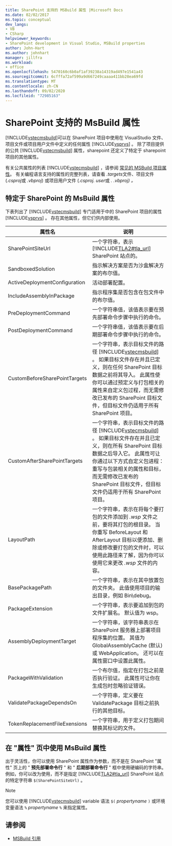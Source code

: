 ```yaml
---
title: SharePoint 支持的 MSBuild 属性 |Microsoft Docs
ms.date: 02/02/2017
ms.topic: conceptual
dev_langs:
- VB
- CSharp
helpviewer_keywords:
- SharePoint development in Visual Studio, MSBuild properties
author: John-Hart
ms.author: johnhart
manager: jillfra
ms.workload:
- office
ms.openlocfilehash: 5470160c6b0af1af39238a14319ad497e1541a43
ms.sourcegitcommit: 6cfffa72af599a9d667249caaaa411bb28ea69fd
ms.translationtype: MT
ms.contentlocale: zh-CN
ms.lasthandoff: 09/02/2020
ms.locfileid: "72985163"
---
```

# <a name="msbuild-properties-supported-by-sharepoint"></a>SharePoint 支持的 MsBuild 属性
  [!INCLUDE[vstecmsbuild](../sharepoint/includes/vstecmsbuild-md.md)]可以在 SharePoint 项目中使用在 VisualStudio 文件、项目文件或项目用户文件中定义的任何属性 [!INCLUDE[vsprvs](../sharepoint/includes/vsprvs-md.md)] 。 除了项目提供的公共 [!INCLUDE[vstecmsbuild](../sharepoint/includes/vstecmsbuild-md.md)] 属性，sharepoint 还定义了特定于 sharepoint 项目的其他属性。

 有关公共属性的列表 [!INCLUDE[vstecmsbuild](../sharepoint/includes/vstecmsbuild-md.md)] ，请参阅 [常见的 MSBuild 项目属性](/previous-versions/dotnet/netframework-4.0/bb629394(v=vs.100))。 有关编程语言支持的属性的完整列表，请查看 *.targets*文件、项目文件 (*.csproj*或 *.vbproj*) 或项目用户文件 (*.csproj. user*或 *. .vbproj) 。*

## <a name="msbuild-properties-specific-to-sharepoint"></a>特定于 SharePoint 的 MsBuild 属性
 下表列出了 [!INCLUDE[vstecmsbuild](../sharepoint/includes/vstecmsbuild-md.md)] 专门适用于中的 SharePoint 项目的属性 [!INCLUDE[vsprvs](../sharepoint/includes/vsprvs-md.md)] 。 存在其他属性，但它们供内部使用。

|属性名|说明|
|-------------------|-----------------|
|SharePointSiteUrl|一个字符串，表示 [!INCLUDE[TLA2#tla_url](../sharepoint/includes/tla2sharptla-url-md.md)] SharePoint 站点的。|
|SandboxedSolution|指示解决方案是否为沙盒解决方案的布尔值。|
|ActiveDeploymentConfiguration|活动部署配置。|
|IncludeAssemblyInPackage|指示程序集是否包含在包文件中的布尔值。|
|PreDeploymentCommand|一个字符串值，该值表示要在预先部署命令步骤中执行的命令。|
|PostDeploymentCommand|一个字符串值，该值表示要在后期部署命令步骤中执行的命令。|
|CustomBeforeSharePointTargets|一个字符串，表示目标文件的路径 [!INCLUDE[vstecmsbuild](../sharepoint/includes/vstecmsbuild-md.md)] 。 如果目标文件存在并且已定义，则在任何 SharePoint 目标数据之前将其导入。 此属性使你可以通过预定义与打包相关的属性来自定义包过程，而无需修改已发布的 SharePoint 目标文件，但目标文件仍适用于所有 SharePoint 项目。|
|CustomAfterSharePointTargets|一个字符串，表示目标文件的路径 [!INCLUDE[vstecmsbuild](../sharepoint/includes/vstecmsbuild-md.md)] 。 如果目标文件存在并且已定义，则在所有 SharePoint 目标数据之后导入它。 此属性可让你通过以下方式自定义包进程：重写与包装相关的属性和目标，而无需修改已发布的 SharePoint 目标文件，但目标文件仍适用于所有 SharePoint 项目。|
|LayoutPath|一个字符串，表示在将每个要打包的文件添加到 *.wsp* 文件之前，要将其打包的根目录。 当你重写 BeforeLayout 和 AfterLayout 目标以便添加、删除或修改要打包的文件时，可以使用此路径来了解，因为你可以使用它来更改 *.wsp* 文件的内容。|
|BasePackagePath|一个字符串，表示在其中放置包的文件夹。 此值使用项目的输出目录，例如 Bin\debug。|
|PackageExtension|一个字符串，表示要追加到包的文件扩展名。 默认值为 wsp。|
|AssemblyDeploymentTarget|一个字符串，该字符串表示在 SharePoint 服务器上部署项目程序集的位置。 其值为 GlobalAssemblyCache (默认) 或 WebApplication。 还可以在属性窗口中设置此属性。|
|PackageWithValidation|一个布尔值，指定在打包之前是否执行验证。 此属性可让你在生成包时忽略验证错误。|
|ValidatePackageDependsOn|一个字符串，定义要在 ValidatePackage 目标之前执行的其他目标。|
|TokenReplacementFileExensions|一个字符串，用于定义打包期间替换其标记的文件。|

## <a name="use-msbuild-properties-in-the-properties-page"></a>在 "属性" 页中使用 MsBuild 属性
 出于灵活性，你可以使用 SharePoint 属性作为参数，而不是在 SharePoint "属性" 页上的 " **预先部署命令行** " 和 " **后期部署命令行** " 框中使用硬编码的字符串。 例如，你可以改为使用，而不是指定 [!INCLUDE[TLA2#tla_url](../sharepoint/includes/tla2sharptla-url-md.md)] SharePoint 站点的特定字符串 `$(SharePointSiteUrl)` 。

> [!NOTE]
> 您可以使用 [!INCLUDE[vstecmsbuild](../sharepoint/includes/vstecmsbuild-md.md)] variable 语法 `$(` *propertyname* `)` 或环境变量语法 `%` *propertyname* `%` 来指定属性。

## <a name="see-also"></a>请参阅

- [MSBuild 引用](../msbuild/msbuild-reference.md)